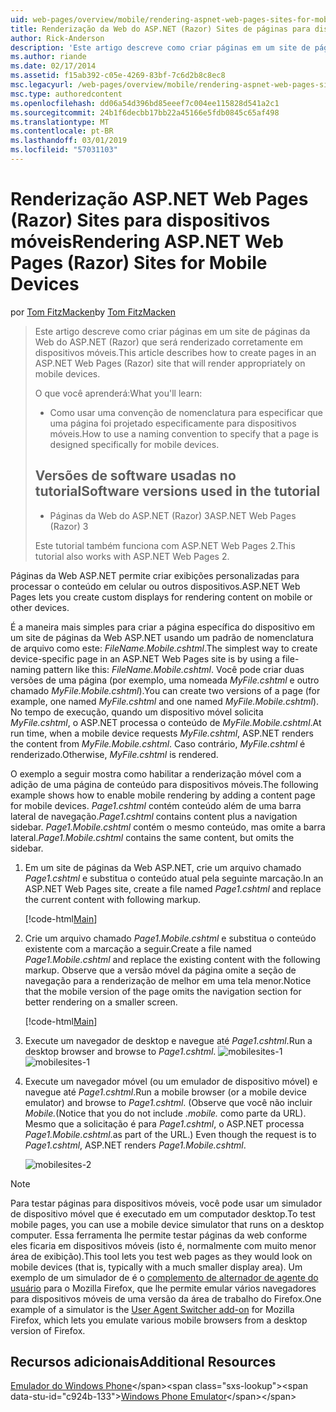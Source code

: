 ```yaml
---
uid: web-pages/overview/mobile/rendering-aspnet-web-pages-sites-for-mobile-devices
title: Renderização da Web do ASP.NET (Razor) Sites de páginas para dispositivos móveis | Microsoft Docs
author: Rick-Anderson
description: 'Este artigo descreve como criar páginas em um site de páginas da Web do ASP.NET (Razor) que será renderizado corretamente em dispositivos móveis. O que você aprenderá: Como você...'
ms.author: riande
ms.date: 02/17/2014
ms.assetid: f15ab392-c05e-4269-83bf-7c6d2b8c8ec8
msc.legacyurl: /web-pages/overview/mobile/rendering-aspnet-web-pages-sites-for-mobile-devices
msc.type: authoredcontent
ms.openlocfilehash: dd06a54d396bd85eeef7c004ee115828d541a2c1
ms.sourcegitcommit: 24b1f6decbb17bb22a45166e5fdb0845c65af498
ms.translationtype: MT
ms.contentlocale: pt-BR
ms.lasthandoff: 03/01/2019
ms.locfileid: "57031103"
---
```

<a name="rendering-aspnet-web-pages-razor-sites-for-mobile-devices"></a><span data-ttu-id="c924b-104">Renderização ASP.NET Web Pages (Razor) Sites para dispositivos móveis</span><span class="sxs-lookup"><span data-stu-id="c924b-104">Rendering ASP.NET Web Pages (Razor) Sites for Mobile Devices</span></span>
====================
<span data-ttu-id="c924b-105">por [Tom FitzMacken](https://github.com/tfitzmac)</span><span class="sxs-lookup"><span data-stu-id="c924b-105">by [Tom FitzMacken](https://github.com/tfitzmac)</span></span>

> <span data-ttu-id="c924b-106">Este artigo descreve como criar páginas em um site de páginas da Web do ASP.NET (Razor) que será renderizado corretamente em dispositivos móveis.</span><span class="sxs-lookup"><span data-stu-id="c924b-106">This article describes how to create pages in an ASP.NET Web Pages (Razor) site that will render appropriately on mobile devices.</span></span>
> 
> <span data-ttu-id="c924b-107">O que você aprenderá:</span><span class="sxs-lookup"><span data-stu-id="c924b-107">What you'll learn:</span></span>
> 
> - <span data-ttu-id="c924b-108">Como usar uma convenção de nomenclatura para especificar que uma página foi projetado especificamente para dispositivos móveis.</span><span class="sxs-lookup"><span data-stu-id="c924b-108">How to use a naming convention to specify that a page is designed specifically for mobile devices.</span></span>
>   
> 
> ## <a name="software-versions-used-in-the-tutorial"></a><span data-ttu-id="c924b-109">Versões de software usadas no tutorial</span><span class="sxs-lookup"><span data-stu-id="c924b-109">Software versions used in the tutorial</span></span>
> 
> 
> - <span data-ttu-id="c924b-110">Páginas da Web do ASP.NET (Razor) 3</span><span class="sxs-lookup"><span data-stu-id="c924b-110">ASP.NET Web Pages (Razor) 3</span></span>
>   
> 
> <span data-ttu-id="c924b-111">Este tutorial também funciona com ASP.NET Web Pages 2.</span><span class="sxs-lookup"><span data-stu-id="c924b-111">This tutorial also works with ASP.NET Web Pages 2.</span></span>


<span data-ttu-id="c924b-112">Páginas da Web ASP.NET permite criar exibições personalizadas para processar o conteúdo em celular ou outros dispositivos.</span><span class="sxs-lookup"><span data-stu-id="c924b-112">ASP.NET Web Pages lets you create custom displays for rendering content on mobile or other devices.</span></span>

<span data-ttu-id="c924b-113">É a maneira mais simples para criar a página específica do dispositivo em um site de páginas da Web ASP.NET usando um padrão de nomenclatura de arquivo como este: <em>FileName.</em><em>Mobile</em><em>.cshtml</em>.</span><span class="sxs-lookup"><span data-stu-id="c924b-113">The simplest way to create device-specific page in an ASP.NET Web Pages site is by using a file-naming pattern like this: <em>FileName.</em><em>Mobile</em><em>.cshtml</em>.</span></span> <span data-ttu-id="c924b-114">Você pode criar duas versões de uma página (por exemplo, uma nomeada <em>MyFile.cshtml</em> e outro chamado <em>MyFile.Mobile.cshtml</em>).</span><span class="sxs-lookup"><span data-stu-id="c924b-114">You can create two versions of a page (for example, one named <em>MyFile.cshtml</em> and one named <em>MyFile.Mobile.cshtml</em>).</span></span> <span data-ttu-id="c924b-115">No tempo de execução, quando um dispositivo móvel solicita <em>MyFile.cshtml</em>, o ASP.NET processa o conteúdo de <em>MyFile.Mobile.cshtml</em>.</span><span class="sxs-lookup"><span data-stu-id="c924b-115">At run time, when a mobile device requests <em>MyFile.cshtml</em>, ASP.NET renders the content from <em>MyFile.Mobile.cshtml</em>.</span></span> <span data-ttu-id="c924b-116">Caso contrário, <em>MyFile.cshtml</em> é renderizado.</span><span class="sxs-lookup"><span data-stu-id="c924b-116">Otherwise, <em>MyFile.cshtml</em> is rendered.</span></span>

<span data-ttu-id="c924b-117">O exemplo a seguir mostra como habilitar a renderização móvel com a adição de uma página de conteúdo para dispositivos móveis.</span><span class="sxs-lookup"><span data-stu-id="c924b-117">The following example shows how to enable mobile rendering by adding a content page for mobile devices.</span></span> <span data-ttu-id="c924b-118">*Page1.cshtml* contém conteúdo além de uma barra lateral de navegação.</span><span class="sxs-lookup"><span data-stu-id="c924b-118">*Page1.cshtml* contains content plus a navigation sidebar.</span></span> <span data-ttu-id="c924b-119">*Page1.Mobile.cshtml* contém o mesmo conteúdo, mas omite a barra lateral.</span><span class="sxs-lookup"><span data-stu-id="c924b-119">*Page1.Mobile.cshtml* contains the same content, but omits the sidebar.</span></span>

1. <span data-ttu-id="c924b-120">Em um site de páginas da Web ASP.NET, crie um arquivo chamado *Page1.cshtml* e substitua o conteúdo atual pela seguinte marcação.</span><span class="sxs-lookup"><span data-stu-id="c924b-120">In an ASP.NET Web Pages site, create a file named *Page1.cshtml* and replace the current content with following markup.</span></span>

    [!code-html[Main](rendering-aspnet-web-pages-sites-for-mobile-devices/samples/sample1.html)]
2. <span data-ttu-id="c924b-121">Crie um arquivo chamado *Page1.Mobile.cshtml* e substitua o conteúdo existente com a marcação a seguir.</span><span class="sxs-lookup"><span data-stu-id="c924b-121">Create a file named *Page1.Mobile.cshtml* and replace the existing content with the following markup.</span></span> <span data-ttu-id="c924b-122">Observe que a versão móvel da página omite a seção de navegação para a renderização de melhor em uma tela menor.</span><span class="sxs-lookup"><span data-stu-id="c924b-122">Notice that the mobile version of the page omits the navigation section for better rendering on a smaller screen.</span></span>

    [!code-html[Main](rendering-aspnet-web-pages-sites-for-mobile-devices/samples/sample2.html)]
3. <span data-ttu-id="c924b-123">Execute um navegador de desktop e navegue até *Page1.cshtml*.</span><span class="sxs-lookup"><span data-stu-id="c924b-123">Run a desktop browser and browse to *Page1.cshtml*.</span></span> <span data-ttu-id="c924b-124">![mobilesites-1](rendering-aspnet-web-pages-sites-for-mobile-devices/_static/image1.png)</span><span class="sxs-lookup"><span data-stu-id="c924b-124">![mobilesites-1](rendering-aspnet-web-pages-sites-for-mobile-devices/_static/image1.png)</span></span>
4. <span data-ttu-id="c924b-125">Execute um navegador móvel (ou um emulador de dispositivo móvel) e navegue até *Page1.cshtml*.</span><span class="sxs-lookup"><span data-stu-id="c924b-125">Run a mobile browser (or a mobile device emulator) and browse to *Page1.cshtml*.</span></span> <span data-ttu-id="c924b-126">(Observe que você não incluir *Mobile.*</span><span class="sxs-lookup"><span data-stu-id="c924b-126">(Notice that you do not include *.mobile.*</span></span> <span data-ttu-id="c924b-127">como parte da URL). Mesmo que a solicitação é para *Page1.cshtml*, o ASP.NET processa *Page1.Mobile.cshtml*.</span><span class="sxs-lookup"><span data-stu-id="c924b-127">as part of the URL.) Even though the request is to *Page1.cshtml*, ASP.NET renders *Page1.Mobile.cshtml*.</span></span>

    ![mobilesites-2](rendering-aspnet-web-pages-sites-for-mobile-devices/_static/image2.png)

> [!NOTE]
> <span data-ttu-id="c924b-129">Para testar páginas para dispositivos móveis, você pode usar um simulador de dispositivo móvel que é executado em um computador desktop.</span><span class="sxs-lookup"><span data-stu-id="c924b-129">To test mobile pages, you can use a mobile device simulator that runs on a desktop computer.</span></span> <span data-ttu-id="c924b-130">Essa ferramenta lhe permite testar páginas da web conforme eles ficaria em dispositivos móveis (isto é, normalmente com muito menor área de exibição).</span><span class="sxs-lookup"><span data-stu-id="c924b-130">This tool lets you test web pages as they would look on mobile devices (that is, typically with a much smaller display area).</span></span> <span data-ttu-id="c924b-131">Um exemplo de um simulador de é o [complemento de alternador de agente do usuário](http://addons.mozilla.org/firefox/addon/user-agent-switcher/) para o Mozilla Firefox, que lhe permite emular vários navegadores para dispositivos móveis de uma versão da área de trabalho do Firefox.</span><span class="sxs-lookup"><span data-stu-id="c924b-131">One example of a simulator is the [User Agent Switcher add-on](http://addons.mozilla.org/firefox/addon/user-agent-switcher/) for Mozilla Firefox, which lets you emulate various mobile browsers from a desktop version of Firefox.</span></span>


<a id="Additional_Resources"></a>
## <a name="additional-resources"></a><span data-ttu-id="c924b-132">Recursos adicionais</span><span class="sxs-lookup"><span data-stu-id="c924b-132">Additional Resources</span></span>


<span data-ttu-id="c924b-133">[Emulador do Windows Phone](https://msdn.microsoft.com/library/ff402563(v=VS.92).aspx)</span><span class="sxs-lookup"><span data-stu-id="c924b-133">[Windows Phone Emulator](https://msdn.microsoft.com/library/ff402563(v=VS.92).aspx)</span></span>
